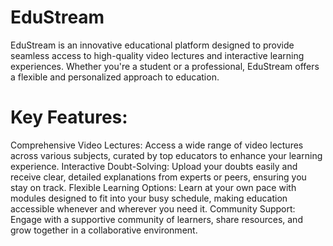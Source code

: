 # EduStream

EduStream is an innovative educational platform designed to provide seamless access to high-quality video lectures and interactive learning experiences. Whether you're a student or a professional, EduStream offers a flexible and personalized approach to education.

# Key Features:
Comprehensive Video Lectures: Access a wide range of video lectures across various subjects, curated by top educators to enhance your learning experience.
Interactive Doubt-Solving: Upload your doubts easily and receive clear, detailed explanations from experts or peers, ensuring you stay on track.
Flexible Learning Options: Learn at your own pace with modules designed to fit into your busy schedule, making education accessible whenever and wherever you need it.
Community Support: Engage with a supportive community of learners, share resources, and grow together in a collaborative environment.